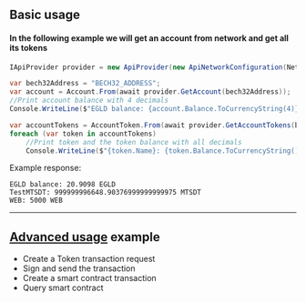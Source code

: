 ## Basic usage

#### In the following example we will get an account from network and get all its tokens
```csharp
IApiProvider provider = new ApiProvider(new ApiNetworkConfiguration(Network.DevNet));

var bech32Address = "BECH32_ADDRESS";
var account = Account.From(await provider.GetAccount(bech32Address));
//Print account balance with 4 decimals
Console.WriteLine($"EGLD balance: {account.Balance.ToCurrencyString(4)}");

var accountTokens = AccountToken.From(await provider.GetAccountTokens(bech32Address));
foreach (var token in accountTokens)
    //Print token and the token balance with all decimals
    Console.WriteLine($"{token.Name}: {token.Balance.ToCurrencyString()}");
```

Example response:
```
EGLD balance: 20.9098 EGLD
TestMTSDT: 999999996648.90376999999999975 MTSDT
WEB: 5000 WEB
```

---

## [Advanced usage](https://github.com/RemarkableTools/Mx.NET.SDK/blob/master/docs/advanced.md) example
- Create a Token transaction request
- Sign and send the transaction
- Create a smart contract transaction
- Query smart contract
